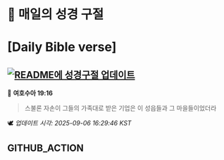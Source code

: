 # 🙏 매일의 성경 구절
# [Daily Bible verse]
## [![README에 성경구절 업데이트](https://github.com/DONGSUKA/first_test/actions/workflows/update-readme-bible.yml/badge.svg)](https://github.com/DONGSUKA/first_test/actions/workflows/update-readme-bible.yml)
<!-- START_BIBLE_VERSE -->
📖 **여호수아 19:16**
> 스불론 자손이 그들의 가족대로 받은 기업은 이 성읍들과 그 마을들이었더라

🕊️ _업데이트 시각: 2025-09-06 16:29:46 KST_
  <!-- END_BIBLE_VERSE -->
## GITHUB_ACTION
